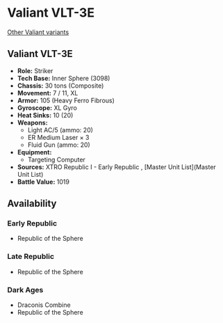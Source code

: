 # Valiant VLT-3E 

[Other Valiant variants](../valiant.md) 

## Valiant VLT-3E 

- **Role:** Striker 
- **Tech Base:** Inner Sphere (3098) 
- **Chassis:** 30 tons (Composite) 
- **Movement:** 7 / 11, XL 
- **Armor:** 105 (Heavy Ferro Fibrous) 
- **Gyroscope:** XL Gyro 
- **Heat Sinks:** 10 (20) 
- **Weapons:** 
  - Light AC/5 (ammo: 20) 
  - ER Medium Laser × 3 
  - Fluid Gun (ammo: 20) 
- **Equipment:** 
  - Targeting Computer 
- **Sources:** XTRO Republic I - Early Republic , [Master Unit List](Master Unit List) 
- **Battle Value:** 1019 

## Availability 

### Early Republic 

- Republic of the Sphere 

### Late Republic 

- Republic of the Sphere 

### Dark Ages 

- Draconis Combine 
- Republic of the Sphere 

